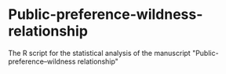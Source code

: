 # Public-preference-wildness-relationship
The R script for the statistical analysis of the manuscript "Public-preference–wildness relationship"
